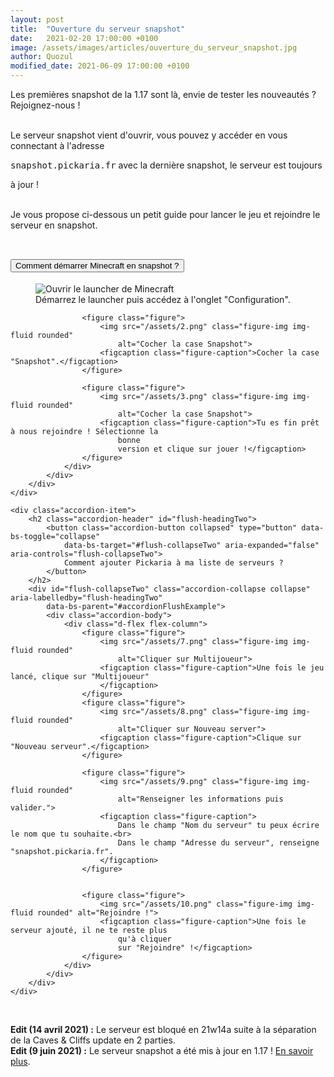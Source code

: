```yaml
---
layout: post
title:  "Ouverture du serveur snapshot"
date:   2021-02-20 17:00:00 +0100
image: /assets/images/articles/ouverture_du_serveur_snapshot.jpg
author: Quozul
modified_date: 2021-06-09 17:00:00 +0100
---
```

Les premières snapshot de la 1.17 sont là, envie de tester les nouveautés ? Rejoignez-nous !<br><br>

Le serveur snapshot vient d'ouvrir, vous pouvez y accéder en vous connectant à l'adresse
<pre style="display: inline;">snapshot.pickaria.fr</pre> avec la dernière snapshot, le serveur est toujours
à jour
!<br><br>

Je vous propose ci-dessous un petit guide pour lancer le jeu et rejoindre le serveur en snapshot.<br><br>


<div class="accordion" id="accordionFlushExample">
    <div class="accordion-item">
        <h2 class="accordion-header" id="flush-headingOne">
            <button class="accordion-button collapsed" type="button" data-bs-toggle="collapse"
                data-bs-target="#flush-collapseOne" aria-expanded="false" aria-controls="flush-collapseOne">
                Comment démarrer Minecraft en snapshot ?
            </button>
        </h2>
        <div id="flush-collapseOne" class="accordion-collapse collapse" aria-labelledby="flush-headingOne"
            data-bs-parent="#accordionFlushExample">
            <div class="accordion-body">
                <div class="d-flex flex-column">
                    <figure class="figure">
                        <img src="/assets/1.png" class="figure-img img-fluid rounded"
                            alt="Ouvrir le launcher de Minecraft">
                        <figcaption class="figure-caption">Démarrez le launcher puis accédez à l'onglet
                            "Configuration".
                        </figcaption>
                    </figure>

                    <figure class="figure">
                        <img src="/assets/2.png" class="figure-img img-fluid rounded"
                            alt="Cocher la case Snapshot">
                        <figcaption class="figure-caption">Cocher la case "Snapshot".</figcaption>
                    </figure>

                    <figure class="figure">
                        <img src="/assets/3.png" class="figure-img img-fluid rounded"
                            alt="Cocher la case Snapshot">
                        <figcaption class="figure-caption">Tu es fin prêt à nous rejoindre ! Sélectionne la
                            bonne
                            version et clique sur jouer !</figcaption>
                    </figure>
                </div>
            </div>
        </div>
    </div>

    <div class="accordion-item">
        <h2 class="accordion-header" id="flush-headingTwo">
            <button class="accordion-button collapsed" type="button" data-bs-toggle="collapse"
                data-bs-target="#flush-collapseTwo" aria-expanded="false" aria-controls="flush-collapseTwo">
                Comment ajouter Pickaria à ma liste de serveurs ?
            </button>
        </h2>
        <div id="flush-collapseTwo" class="accordion-collapse collapse" aria-labelledby="flush-headingTwo"
            data-bs-parent="#accordionFlushExample">
            <div class="accordion-body">
                <div class="d-flex flex-column">
                    <figure class="figure">
                        <img src="/assets/7.png" class="figure-img img-fluid rounded"
                            alt="Cliquer sur Multijoueur">
                        <figcaption class="figure-caption">Une fois le jeu lancé, clique sur "Multijoueur"
                        </figcaption>
                    </figure>
                    <figure class="figure">
                        <img src="/assets/8.png" class="figure-img img-fluid rounded"
                            alt="Cliquer sur Nouveau server">
                        <figcaption class="figure-caption">Clique sur "Nouveau serveur".</figcaption>
                    </figure>

                    <figure class="figure">
                        <img src="/assets/9.png" class="figure-img img-fluid rounded"
                            alt="Renseigner les informations puis valider.">
                        <figcaption class="figure-caption">
                            Dans le champ "Nom du serveur" tu peux écrire le nom que tu souhaite.<br>
                            Dans le champ "Adresse du serveur", renseigne "snapshot.pickaria.fr".
                        </figcaption>
                    </figure>


                    <figure class="figure">
                        <img src="/assets/10.png" class="figure-img img-fluid rounded" alt="Rejoindre !">
                        <figcaption class="figure-caption">Une fois le serveur ajouté, il ne te reste plus
                            qu'à cliquer
                            sur "Rejoindre" !</figcaption>
                    </figure>
                </div>
            </div>
        </div>
    </div>
</div>
<br>

<strong>Edit (14 avril 2021) :</strong> Le serveur est bloqué en 21w14a suite à la séparation de la Caves &
Cliffs
update en 2 parties.<br>
<strong>Edit (9 juin 2021) :</strong> Le serveur snapshot a été mis à jour en 1.17 ! <a
    href="/article/mise_a_jour_117">En savoir plus</a>.